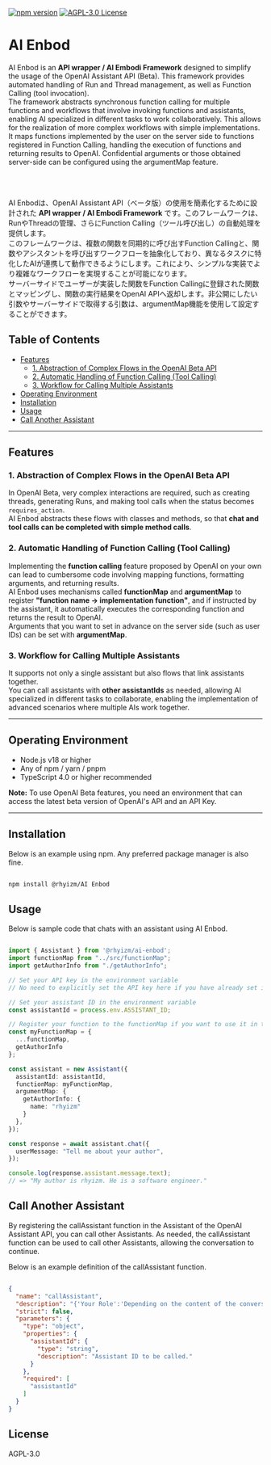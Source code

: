 [![npm version](https://badge.fury.io/js/@rhyizm%2Fai-enbod.svg)](https://www.npmjs.com/package/@rhyizm/ai-enbod)
[![AGPL-3.0 License](https://img.shields.io/badge/license-AGPL--3.0-blue.svg)](https://www.gnu.org/licenses/agpl-3.0.html)

# AI Enbod

AI Enbod is an **API wrapper / AI Embodi Framework** designed to simplify the usage of the OpenAI Assistant API (Beta). This framework provides automated handling of Run and Thread management, as well as Function Calling (tool invocation).<br>
The framework abstracts synchronous function calling for multiple functions and workflows that involve invoking functions and assistants, enabling AI specialized in different tasks to work collaboratively. This allows for the realization of more complex workflows with simple implementations.<br>
It maps functions implemented by the user on the server side to functions registered in Function Calling, handling the execution of functions and returning results to OpenAI. Confidential arguments or those obtained server-side can be configured using the argumentMap feature.

<br>
<br>

AI Enbodは、OpenAI Assistant API（ベータ版）の使用を簡素化するために設計された **API wrapper / AI Embodi Framework** です。このフレームワークは、RunやThreadの管理、さらにFunction Calling（ツール呼び出し）の自動処理を提供します。<br>
このフレームワークは、複数の関数を同期的に呼び出すFunction Callingと、関数やアシスタントを呼び出すワークフローを抽象化しており、異なるタスクに特化したAIが連携して動作できるようにします。これにより、シンプルな実装でより複雑なワークフローを実現することが可能になります。<br>
サーバーサイドでユーザーが実装した関数をFunction Callingに登録された関数とマッピングし、関数の実行結果をOpenAI APIへ返却します。非公開にしたい引数やサーバーサイドで取得する引数は、argumentMap機能を使用して設定することができます。<br>

## Table of Contents
- [Features](#features)
  - [1. Abstraction of Complex Flows in the OpenAI Beta API](#1-abstraction-of-complex-flows-in-the-openai-beta-api)
  - [2. Automatic Handling of Function Calling (Tool Calling)](#2-automatic-handling-of-function-calling-tool-calling)
  - [3. Workflow for Calling Multiple Assistants](#3-workflow-for-calling-multiple-assistants)
- [Operating Environment](#operating-environment)
- [Installation](#installation)
- [Usage](#usage)
- [Call Another Assistant](#call-another-assistant)


---

## Features

### 1. Abstraction of Complex Flows in the OpenAI Beta API
In OpenAI Beta, very complex interactions are required, such as creating threads, generating Runs, and making tool calls when the status becomes `requires_action`.  
AI Enbod abstracts these flows with classes and methods, so that **chat and tool calls can be completed with simple method calls**.

### 2. Automatic Handling of Function Calling (Tool Calling)
Implementing the **function calling** feature proposed by OpenAI on your own can lead to cumbersome code involving mapping functions, formatting arguments, and returning results.  
AI Enbod uses mechanisms called **functionMap** and **argumentMap** to register **"function name → implementation function"**, and if instructed by the assistant, it automatically executes the corresponding function and returns the result to OpenAI.  
Arguments that you want to set in advance on the server side (such as user IDs) can be set with **argumentMap**.

### 3. Workflow for Calling Multiple Assistants
It supports not only a single assistant but also flows that link assistants together.  
You can call assistants with **other assistantIds** as needed, allowing AI specialized in different tasks to collaborate, enabling the implementation of advanced scenarios where multiple AIs work together.

---

## Operating Environment

- Node.js v18 or higher
- Any of npm / yarn / pnpm
- TypeScript 4.0 or higher recommended

**Note:** To use OpenAI Beta features, you need an environment that can access the latest beta version of OpenAI's API and an API Key.

---

## Installation

Below is an example using npm. Any preferred package manager is also fine.

```bash

npm install @rhyizm/AI Enbod

```

## Usage

Below is sample code that chats with an assistant using AI Enbod.

```typescript

import { Assistant } from '@rhyizm/ai-enbod';
import functionMap from "../src/functionMap";
import getAuthorInfo from "./getAuthorInfo";

// Set your API key in the environment variable
// No need to explicitly set the API key here if you have already set it in the environment variable

// Set your assistant ID in the environment variable
const assistantId = process.env.ASSISTANT_ID;

// Register your function to the functionMap if you want to use it in the chat
const myFunctionMap = {
  ...functionMap,
  getAuthorInfo
};

const assistant = new Assistant({
  assistantId: assistantId,
  functionMap: myFunctionMap,
  argumentMap: {
    getAuthorInfo: {
      name: "rhyizm"
    }
  },
});

const response = await assistant.chat({
  userMessage: "Tell me about your author",
});

console.log(response.assistant.message.text);
// => "My author is rhyizm. He is a software engineer."

```

## Call Another Assistant

By registering the callAssistant function in the Assistant of the OpenAI Assistant API, you can call other Assistants.
As needed, the callAssistant function can be used to call other Assistants, allowing the conversation to continue.

Below is an example definition of the callAssistant function.

```json

{
  "name": "callAssistant",
  "description": "{'Your Role':'Depending on the content of the conversation, an appropriate assistant will be called upon to continue the conversation.','Assistants':[{'Name':'Translator','Role':'Translates into English','ID':'asst_HjpL3IVhC4UxM2ydiAVSBL6T'}]}",
  "strict": false,
  "parameters": {
    "type": "object",
    "properties": {
      "assistantId": {
        "type": "string",
        "description": "Assistant ID to be called."
      }
    },
    "required": [
      "assistantId"
    ]
  }
}

```

## License

AGPL-3.0
